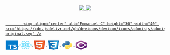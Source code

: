 <div align="center">
  <a href="https://github.com/EmmanuelHumberto">
  <img height="180em" src="https://github-readme-stats.vercel.app/api?username=EmmanuelHumberto&show_icons=true&theme=highcontrast"/>
  <img height="180em" src="https://github-readme-stats.vercel.app/api/top-langs/?username=EmmanuelHumberto&layout=compact&langs_count=7&theme=dracula"/>
</div>
<div style="display: inline_block"><br>

  
  
            <img align="center" alt="Emmanuel-C" height="30" width="40" src="https://cdn.jsdelivr.net/gh/devicons/devicon/icons/adonisjs/adonisjs-original.svg" />
          
           
  <img align="center" alt="Emmanuel-C++" height="30" width="40" src="https://raw.githubusercontent.com/devicons/devicon/master/icons/typescript/typescript-plain.svg">
  <img align="center" alt="Emmanuel-Java" height="30" width="40" src="https://raw.githubusercontent.com/devicons/devicon/master/icons/react/react-original.svg">
  <img align="center" alt="Emmanuel-Js" height="30" width="40" src="https://raw.githubusercontent.com/devicons/devicon/master/icons/html5/html5-original.svg">
  <img align="center" alt="Emmanuel-Php" height="30" width="40" src="https://raw.githubusercontent.com/devicons/devicon/master/icons/css3/css3-original.svg">
  <img align="center" alt="Emmanuel-Golang" height="30" width="40" src="https://raw.githubusercontent.com/devicons/devicon/master/icons/python/python-original.svg">
  <img align="center" alt="Emmanuel-Arduino" height="30" width="40" src="https://raw.githubusercontent.com/devicons/devicon/master/icons/csharp/csharp-original.svg">
  
</div>
